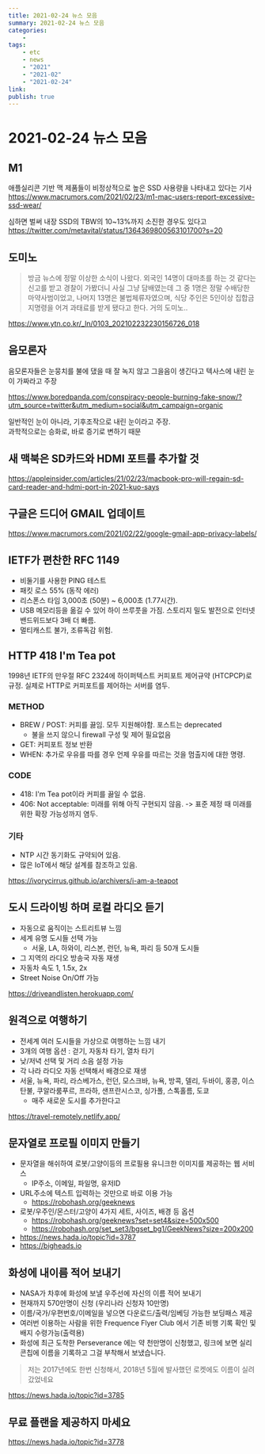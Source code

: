 ```yaml
---
title: 2021-02-24 뉴스 모음
summary: 2021-02-24 뉴스 모음
categories:
    - 
tags:
    - etc
    - news
    - "2021"
    - "2021-02"
    - "2021-02-24"
link: 
publish: true
---
```


# 2021-02-24 뉴스 모음

## M1

애플실리콘 기반 맥 제품들이 비정상적으로 높은 SSD 사용량을 나타내고 있다는 기사  
<https://www.macrumors.com/2021/02/23/m1-mac-users-report-excessive-ssd-wear/>

심하면 벌써 내장 SSD의 TBW의 10~13%까지 소진한 경우도 있다고  
<https://twitter.com/metavital/status/1364369800563101700?s=20>

## 도미노

> 방금 뉴스에 정말 이상한 소식이 나왔다. 외국인 14명이 대마초를 하는 것 같다는 신고를 받고 경찰이 가봤더니 사실 그냥 담배였는데 그 중 1명은 정말 수배당한 마약사범이었고, 나머지 13명은 불법체류자였으며, 식당 주인은 5인이상 집합금지명령을 어겨 과태료를 받게 됐다고 한다. 거의 도미노..

<https://www.ytn.co.kr/_ln/0103_202102232230156726_018>

## 음모론자

음모론자들은 눈뭉치를 불에 댔을 때 잘 녹지 않고 그을음이 생긴다고 텍사스에 내린 눈이 가짜라고 주장

<https://www.boredpanda.com/conspiracy-people-burning-fake-snow/?utm_source=twitter&utm_medium=social&utm_campaign=organic>

일반적인 눈이 아니라, 기후조작으로 내린 눈이라고 주장.  
과학적으로는 승화로, 바로 증기로 변하기 때문

## 새 맥북은 SD카드와 HDMI 포트를 추가할 것

<https://appleinsider.com/articles/21/02/23/macbook-pro-will-regain-sd-card-reader-and-hdmi-port-in-2021-kuo-says>

## 구글은 드디어 GMAIL 업데이트

<https://www.macrumors.com/2021/02/22/google-gmail-app-privacy-labels/>

## IETF가 편찬한 RFC 1149

- 비둘기를 사용한 PING 테스트
- 패킷 로스 55% (동작 에러)
- 리스폰스 타임 3,000초 (50분) ~ 6,000초 (1.77시간).
- USB 메모리등을 옮길 수 있어 하이 쓰루풋을 가짐. 스토리지 밀도 발전으로 인터넷 밴드위드보다 3배 더 빠름.
- 멀티캐스트 불가, 조류독감 위험.

## HTTP 418 I'm Tea pot

1998년 IETF의 만우절 RFC 2324에 하이퍼텍스트 커피포트 제어규약 (HTCPCP)로 규정. 실제로 HTTP로 커피포트를 제어하는 서버를 염두.

### METHOD

- BREW / POST: 커피를 끓임. 모두 지원해야함. 포스트는 deprecated
  - 불을 쓰지 않으니 firewall 구성 및 제어 필요없음
- GET: 커피포트 정보 반환
- WHEN: 추가로 우유를 따를 경우 언제 우유를 따르는 것을 멈출지에 대한 명령.

### CODE

- 418: I'm Tea pot이라 커피를 끓일 수 없음.
- 406: Not acceptable: 미래를 위해 아직 구현되지 않음. -> 표준 제정 때 미래를 위한 확장 가능성까지 염두.

### 기타

- NTP 시간 동기화도 규약되어 있음.
- 많은 IoT에서 해당 설계를 참조하고 있음.

<https://ivorycirrus.github.io/archivers/i-am-a-teapot>

## 도시 드라이빙 하며 로컬 라디오 듣기

- 자동으로 움직이는 스트리트뷰 느낌
- 세계 유명 도시들 선택 가능
  - 서울, LA, 하와이, 리스본, 런던, 뉴욕, 파리 등 50개 도시들
- 그 지역의 라디오 방송국 자동 재생
- 자동차 속도 1, 1.5x, 2x
- Street Noise On/Off 가능

<https://driveandlisten.herokuapp.com/>

## 원격으로 여행하기

- 전세계 여러 도시들을 가상으로 여행하는 느낌 내기
- 3개의 여행 옵션 : 걷기, 자동차 타기, 열차 타기
- 낮/저녁 선택 및 거리 소음 설정 가능
- 각 나라 라디오 자동 선택해서 배경으로 재생
- 서울, 뉴욕, 파리, 라스베가스, 런던, 모스크바, 뉴욕, 방콕, 델리, 두바이, 홍콩, 이스탄불, 쿠알라룸푸르, 프라하, 샌프란시스코, 싱가폴, 스톡홀름, 도쿄
  - 매주 새로운 도시를 추가한다고

<https://travel-remotely.netlify.app/>

## 문자열로 프로필 이미지 만들기

- 문자열을 해쉬하여 로봇/고양이등의 프로필용 유니크한 이미지를 제공하는 웹 서비스
  - IP주소, 이메일, 파일명, 유저ID
- URL주소에 텍스트 입력하는 것만으로 바로 이용 가능
  - <https://robohash.org/geeknews>
- 로봇/우주인/몬스터/고양이 4가지 세트, 사이즈, 배경 등 옵션
  - <https://robohash.org/geeknews?set=set4&size=500x500>
  - <https://robohash.org/set_set3/bgset_bg1/GeekNews?size=200x200>
- <https://news.hada.io/topic?id=3787>
- <https://bigheads.io>

## 화성에 내이름 적어 보내기

- NASA가 차후에 화성에 보낼 우주선에 자신의 이름 적어 보내기
- 현재까지 570만명이 신청 (우리나라 신청자 10만명)
- 이름/국가/우편번호/이메일을 넣으면 다운로드/출력/임베딩 가능한 보딩패스 제공
- 여러번 이용하는 사람을 위한 Frequence Flyer Club 에서 기존 비행 기록 확인 및 배지 수령가능(출력용)
- 화성에 최근 도착한 Perseverance 에는 약 천만명이 신청했고, 링크에 보면 실리콘칩에 이름을 기록하고 그걸 부착해서 보냈습니다.

> 저는 2017년에도 한번 신청해서, 2018년 5월에 발사했던 로켓에도 이름이 실려갔었네요

<https://news.hada.io/topic?id=3785>

## 무료 플랜을 제공하지 마세요

<https://news.hada.io/topic?id=3778>
